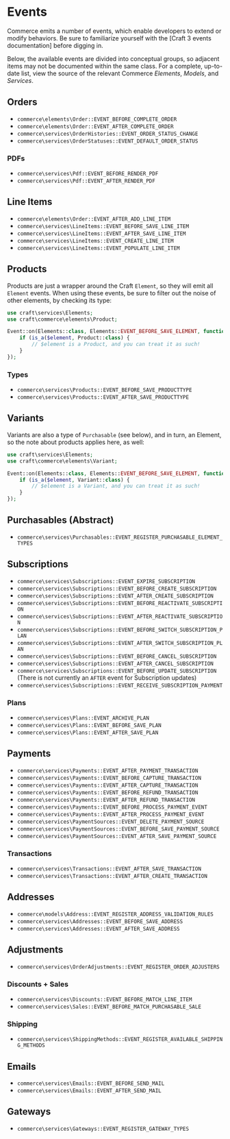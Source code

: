 # Events

Commerce emits a number of events, which enable developers to extend or modify behaviors. Be sure to familiarize yourself with the [Craft 3 events documentation] before digging in.

Below, the available events are divided into conceptual groups, so adjacent items may not be documented within the same class. For a complete, up-to-date list, view the source of the relevant Commerce _Elements_, _Models_, and _Services_.

## Orders
- `commerce\elements\Order::EVENT_BEFORE_COMPLETE_ORDER`
- `commerce\elements\Order::EVENT_AFTER_COMPLETE_ORDER`
- `commerce\services\OrderHistories::EVENT_ORDER_STATUS_CHANGE`
- `commerce\services\OrderStatuses::EVENT_DEFAULT_ORDER_STATUS`

### PDFs
- `commerce\services\Pdf::EVENT_BEFORE_RENDER_PDF`
- `commerce\services\Pdf::EVENT_AFTER_RENDER_PDF`

## Line Items
- `commerce\elements\Order::EVENT_AFTER_ADD_LINE_ITEM`
- `commerce\services\LineItems::EVENT_BEFORE_SAVE_LINE_ITEM`
- `commerce\services\LineItems::EVENT_AFTER_SAVE_LINE_ITEM`
- `commerce\services\LineItems::EVENT_CREATE_LINE_ITEM`
- `commerce\services\LineItems::EVENT_POPULATE_LINE_ITEM`

## Products
Products are just a wrapper around the Craft `Element`, so they will emit all `Element` events. When using these events, be sure to filter out  the noise of other elements, by checking its type:

```php
use craft\services\Elements;
use craft\commerce\elements\Product;

Event::on(Elements::class, Elements::EVENT_BEFORE_SAVE_ELEMENT, function ($event) {
    if (is_a($element, Product::class) {
        // $element is a Product, and you can treat it as such!
    }
});
```

### Types
- `commerce\services\Products::EVENT_BEFORE_SAVE_PRODUCTTYPE`
- `commerce\services\Products::EVENT_AFTER_SAVE_PRODUCTTYPE`

## Variants
Variants are also a type of `Purchasable` (see below), and in turn, an Element, so the note about products applies here, as well:

```php
use craft\services\Elements;
use craft\commerce\elements\Variant;

Event::on(Elements::class, Elements::EVENT_BEFORE_SAVE_ELEMENT, function ($event) {
    if (is_a($element, Variant::class) {
        // $element is a Variant, and you can treat it as such!
    }
});
```

## Purchasables (Abstract)
- `commerce\services\Purchasables::EVENT_REGISTER_PURCHASABLE_ELEMENT_TYPES`

## Subscriptions
- `commerce\services\Subscriptions::EVENT_EXPIRE_SUBSCRIPTION`
- `commerce\services\Subscriptions::EVENT_BEFORE_CREATE_SUBSCRIPTION`
- `commerce\services\Subscriptions::EVENT_AFTER_CREATE_SUBSCRIPTION`
- `commerce\services\Subscriptions::EVENT_BEFORE_REACTIVATE_SUBSCRIPTION`
- `commerce\services\Subscriptions::EVENT_AFTER_REACTIVATE_SUBSCRIPTION`
- `commerce\services\Subscriptions::EVENT_BEFORE_SWITCH_SUBSCRIPTION_PLAN`
- `commerce\services\Subscriptions::EVENT_AFTER_SWITCH_SUBSCRIPTION_PLAN`
- `commerce\services\Subscriptions::EVENT_BEFORE_CANCEL_SUBSCRIPTION`
- `commerce\services\Subscriptions::EVENT_AFTER_CANCEL_SUBSCRIPTION`
- `commerce\services\Subscriptions::EVENT_BEFORE_UPDATE_SUBSCRIPTION` (There is not currently an `AFTER` event for Subscription updates)
- `commerce\services\Subscriptions::EVENT_RECEIVE_SUBSCRIPTION_PAYMENT`

### Plans
- `commerce\services\Plans::EVENT_ARCHIVE_PLAN`
- `commerce\services\Plans::EVENT_BEFORE_SAVE_PLAN`
- `commerce\services\Plans::EVENT_AFTER_SAVE_PLAN`

## Payments
- `commerce\services\Payments::EVENT_AFTER_PAYMENT_TRANSACTION`
- `commerce\services\Payments::EVENT_BEFORE_CAPTURE_TRANSACTION`
- `commerce\services\Payments::EVENT_AFTER_CAPTURE_TRANSACTION`
- `commerce\services\Payments::EVENT_BEFORE_REFUND_TRANSACTION`
- `commerce\services\Payments::EVENT_AFTER_REFUND_TRANSACTION`
- `commerce\services\Payments::EVENT_BEFORE_PROCESS_PAYMENT_EVENT`
- `commerce\services\Payments::EVENT_AFTER_PROCESS_PAYMENT_EVENT`
- `commerce\services\PaymentSources::EVENT_DELETE_PAYMENT_SOURCE`
- `commerce\services\PaymentSources::EVENT_BEFORE_SAVE_PAYMENT_SOURCE`
- `commerce\services\PaymentSources::EVENT_AFTER_SAVE_PAYMENT_SOURCE`

### Transactions
- `commerce\services\Transactions::EVENT_AFTER_SAVE_TRANSACTION`
- `commerce\services\Transactions::EVENT_AFTER_CREATE_TRANSACTION`

## Addresses
- `commerce\models\Address::EVENT_REGISTER_ADDRESS_VALIDATION_RULES`
- `commerce\services\Addresses::EVENT_BEFORE_SAVE_ADDRESS`
- `commerce\services\Addresses::EVENT_AFTER_SAVE_ADDRESS`

## Adjustments
- `commerce\services\OrderAdjustments::EVENT_REGISTER_ORDER_ADJUSTERS`

### Discounts + Sales
- `commerce\services\Discounts::EVENT_BEFORE_MATCH_LINE_ITEM`
- `commerce\services\Sales::EVENT_BEFORE_MATCH_PURCHASABLE_SALE`

### Shipping
- `commerce\services\ShippingMethods::EVENT_REGISTER_AVAILABLE_SHIPPING_METHODS`

## Emails
- `commerce\services\Emails::EVENT_BEFORE_SEND_MAIL`
- `commerce\services\Emails::EVENT_AFTER_SEND_MAIL`

## Gateways
- `commerce\services\Gateways::EVENT_REGISTER_GATEWAY_TYPES`

